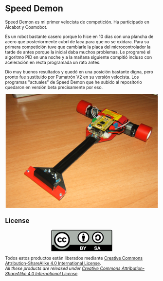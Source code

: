 # Speed Demon
Speed Demon es mi primer velocista de competición. Ha participado en Alcabot y Cosmobot.

Es un robot bastante casero porque lo hice en 10 días con una plancha de acero que posteriormente cubrí de laca para que no se oxidara.
Para su primera competición tuve que cambiarle la placa del microcontrolador la tarde de antes porque la inicial daba muchos problemas. Le programé el algoritmo PID en una noche y a la mañana siguiente compitió incluso con aceleración en recta programada un rato antes.

Dio muy buenos resultados y quedó en una posición bastante digna, pero pronto fue sustituido por Pumatrón V2 en su versión velocista.
Los programas "actuales" de Speed Demon que he subido al repositorio quedaron en versión beta precisamente por eso.

<p align="center">
<img src="images/DSCF2937.jpg" width="500" align = "center">
</p>

## License
<p align="center">
<img src="license/by-sa.png" align = "center">
</p>

Todos estos productos están liberados mediante [Creative Commons Attribution-ShareAlike 4.0 International License](http://creativecommons.org/licenses/by-sa/4.0/).  
_All these products are released under [Creative Commons Attribution-ShareAlike 4.0 International License](http://creativecommons.org/licenses/by-sa/4.0/)._
